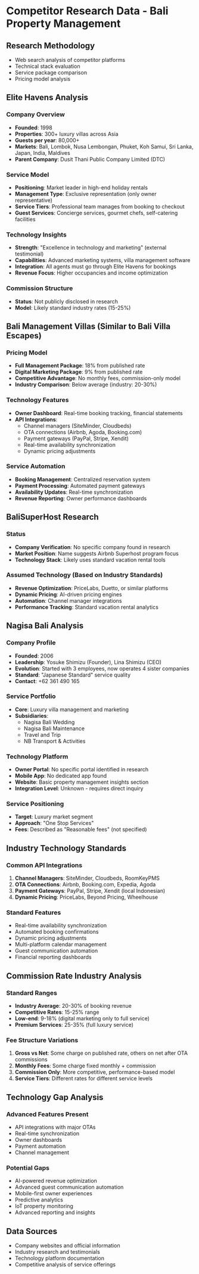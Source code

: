# Competitor Research Data - Bali Property Management

## Research Methodology
- Web search analysis of competitor platforms
- Technical stack evaluation
- Service package comparison
- Pricing model analysis

## Elite Havens Analysis

### Company Overview
- **Founded**: 1998
- **Properties**: 300+ luxury villas across Asia
- **Guests per year**: 80,000+
- **Markets**: Bali, Lombok, Nusa Lembongan, Phuket, Koh Samui, Sri Lanka, Japan, India, Maldives
- **Parent Company**: Dusit Thani Public Company Limited (DTC)

### Service Model
- **Positioning**: Market leader in high-end holiday rentals
- **Management Type**: Exclusive representation (only owner representative)
- **Service Tiers**: Professional team manages from booking to checkout
- **Guest Services**: Concierge services, gourmet chefs, self-catering facilities

### Technology Insights
- **Strength**: "Excellence in technology and marketing" (external testimonial)
- **Capabilities**: Advanced marketing systems, villa management software
- **Integration**: All agents must go through Elite Havens for bookings
- **Revenue Focus**: Higher occupancies and income optimization

### Commission Structure
- **Status**: Not publicly disclosed in research
- **Model**: Likely standard industry rates (15-25%)

## Bali Management Villas (Similar to Bali Villa Escapes)

### Pricing Model
- **Full Management Package**: 18% from published rate
- **Digital Marketing Package**: 9% from published rate
- **Competitive Advantage**: No monthly fees, commission-only model
- **Industry Comparison**: Below average (industry: 20-30%)

### Technology Features
- **Owner Dashboard**: Real-time booking tracking, financial statements
- **API Integrations**: 
  - Channel managers (SiteMinder, Cloudbeds)
  - OTA connections (Airbnb, Agoda, Booking.com)
  - Payment gateways (PayPal, Stripe, Xendit)
  - Real-time availability synchronization
  - Dynamic pricing adjustments

### Service Automation
- **Booking Management**: Centralized reservation system
- **Payment Processing**: Automated payment gateways
- **Availability Updates**: Real-time synchronization
- **Revenue Reporting**: Owner performance dashboards

## BaliSuperHost Research

### Status
- **Company Verification**: No specific company found in research
- **Market Position**: Name suggests Airbnb Superhost program focus
- **Technology Stack**: Likely uses standard vacation rental tools

### Assumed Technology (Based on Industry Standards)
- **Revenue Optimization**: PriceLabs, Duetto, or similar platforms
- **Dynamic Pricing**: AI-driven pricing engines
- **Automation**: Channel manager integrations
- **Performance Tracking**: Standard vacation rental analytics

## Nagisa Bali Analysis

### Company Profile
- **Founded**: 2006
- **Leadership**: Yosuke Shimizu (Founder), Lina Shimizu (CEO)
- **Evolution**: Started with 3 employees, now operates 4 sister companies
- **Standard**: "Japanese Standard" service quality
- **Contact**: +62 361 490 165

### Service Portfolio
- **Core**: Luxury villa management and marketing
- **Subsidiaries**: 
  - Nagisa Bali Wedding
  - Nagisa Bali Maintenance
  - Travel and Trip
  - NB Transport & Activities

### Technology Platform
- **Owner Portal**: No specific portal identified in research
- **Mobile App**: No dedicated app found
- **Website**: Basic property management insights section
- **Integration Level**: Unknown - requires direct inquiry

### Service Positioning
- **Target**: Luxury market segment
- **Approach**: "One Stop Services"
- **Fees**: Described as "Reasonable fees" (not specified)

## Industry Technology Standards

### Common API Integrations
1. **Channel Managers**: SiteMinder, Cloudbeds, RoomKeyPMS
2. **OTA Connections**: Airbnb, Booking.com, Expedia, Agoda
3. **Payment Gateways**: PayPal, Stripe, Xendit (local Indonesian)
4. **Dynamic Pricing**: PriceLabs, Beyond Pricing, Wheelhouse

### Standard Features
- Real-time availability synchronization
- Automated booking confirmations
- Dynamic pricing adjustments
- Multi-platform calendar management
- Guest communication automation
- Financial reporting dashboards

## Commission Rate Industry Analysis

### Standard Ranges
- **Industry Average**: 20-30% of booking revenue
- **Competitive Rates**: 15-25% range
- **Low-end**: 9-18% (digital marketing only to full service)
- **Premium Services**: 25-35% (full luxury service)

### Fee Structure Variations
1. **Gross vs Net**: Some charge on published rate, others on net after OTA commissions
2. **Monthly Fees**: Some charge fixed monthly + commission
3. **Commission Only**: More competitive, performance-based model
4. **Service Tiers**: Different rates for different service levels

## Technology Gap Analysis

### Advanced Features Present
- API integrations with major OTAs
- Real-time synchronization
- Owner dashboards
- Payment automation
- Channel management

### Potential Gaps
- AI-powered revenue optimization
- Advanced guest communication automation
- Mobile-first owner experiences
- Predictive analytics
- IoT property monitoring
- Advanced reporting and insights

## Data Sources
- Company websites and official information
- Industry research and testimonials
- Technology platform documentation
- Competitive analysis of service offerings